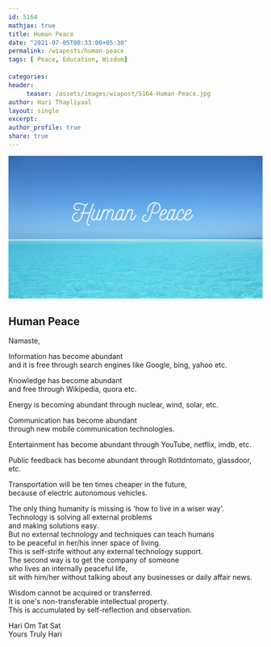 ```yaml
--- 
id: 5164
mathjax: true  
title: Human Peace
date: "2021-07-05T08:33:00+05:30"
permalink: /wiaposts/human-peace
tags: [ Peace, Education, Wisdom]    

categories: 
header:
     teaser: /assets/images/wiapost/5164-Human-Peace.jpg
author: Hari Thapliyaal 
layout: single 
excerpt:  
author_profile: true 
share: true 
---
```


![Human Peace](/assets/images/wiapost/5164-Human-Peace.jpg)

## Human Peace   

    
Namaste,    
    
Information has become abundant     
and it is free through search engines like Google, bing, yahoo etc.    
    
Knowledge has become abundant     
and free through Wikipedia, quora etc.    
    
Energy is becoming abundant through nuclear, wind, solar, etc.    
    
Communication has become abundant     
through new mobile communication technologies.    
    
Entertainment has become abundant through YouTube, netflix, imdb, etc.    
    
Public feedback has become abundant through Rottdntomato, glassdoor, etc.    
    
Transportation will be ten times cheaper in the future,     
because of electric autonomous vehicles.    
    
The only thing humanity is missing is 'how to live in a wiser way'.     
Technology is solving all external problems     
and making solutions easy.     
But no external technology and techniques can teach humans     
to be peaceful in her/his inner space of living.     
This is self-strife without any external technology support.     
The second way is to get the company of someone     
who lives an internally peaceful life,     
sit with him/her without talking about any businesses or daily affair news.    
    
Wisdom cannot be acquired or transferred.     
It is one's non-transferable intellectual property.     
This is accumulated by self-reflection and observation.     
    
Hari Om Tat Sat     
Yours Truly Hari    
